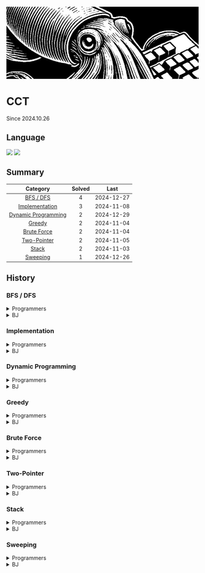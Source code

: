 <a href="*"><img src="./banner.jpg"></a>

# CCT

Since 2024.10.26

## Language

<a href="*"><img src="https://img.shields.io/badge/java-007396?style=for-the-badge&logo=OpenJDK&logoColor=white"></a>
<a href="*"><img src="https://img.shields.io/badge/JavaScript-F7DF1E?style=for-the-badge&logo=JavaScript&logoColor=white"></a>

## Summary

|                  Category                   | Solved |    Last    |
| :-----------------------------------------: | :----: | :--------: |
|           [BFS / DFS](#bfs--dfs)            |   4    | 2024-12-27 |
|      [Implementation](#implementation)      |   3    | 2024-11-08 |
| [Dynamic Programming](#dynamic-programming) |   2    | 2024-12-29 |
|              [Greedy](#greedy)              |   2    | 2024-11-04 |
|         [Brute Force](#brute-force)         |   2    | 2024-11-04 |
|         [Two-Pointer](#two-pointer)         |   2    | 2024-11-05 |
|               [Stack](#Stack)               |   2    | 2024-11-03 |
|            [Sweeping](#sweeping)            |   1    | 2024-12-26 |

## History

### BFS / DFS

<details>
  <summary>Programmers</summary>

1. [리코쳇 로봇 Lv.2](./solved/6.md)
2. [숫자 변환하기 Lv.2](./solved/8.md)
3. [혼자서 하는 틱택토 Lv.2](./solved/9.md)
4. [부대 복귀 Lv.3](./solved/17.md)
</details>
<details>
  <summary>BJ</summary>

</details>

### Implementation

<details>
  <summary>Programmers</summary>

1. [개인정보 수집 유효기간 Lv.1](./solved/2.md)
2. [과제 진행하기 Lv.2](./solved/5.md)
3. [행렬 테두리 회전하기 Lv.2](./solved/14.md)
</details>
<details>
  <summary>BJ</summary>

</details>

### Dynamic Programming

<details>
  <summary>Programmers</summary>

1. [배달 Lv.2](./solved/15.md)
1. [가장 큰 정사각형 찾기 Lv.2](./solved/18.md)
</details>
<details>
  <summary>BJ</summary>

</details>

### Greedy

<details>
  <summary>Programmers</summary>

1. [요격 시스템 Lv.2](./solved/1.md)
2. [디펜스 게임 Lv.2](./solved/12.md)
</details>
<details>
  <summary>BJ</summary>

</details>

### Brute Force

<details>
  <summary>Programmers</summary>

1. [광물 캐기 Lv.2](./solved/3.md)
2. [이모티콘 할인행사 Lv.2](./solved/11.md)
</details>
<details>
  <summary>BJ</summary>

</details>

### Two-Pointer

<details>
  <summary>Programmers</summary>

1. [연속된 부분 수열의 합 Lv.2](./solved/4.md)
2. [두 큐 합 같게 만들기 Lv.2](./solved/13.md)
</details>
<details>
  <summary>BJ</summary>

</details>

### Stack

<details>
  <summary>Programmers</summary>

1. [뒤에 있는 큰 수 찾기 Lv.2](./solved/7.md)
2. [택배 배달과 수거하기 Lv.2](./solved/10.md)
</details>
<details>
  <summary>BJ</summary>

</details>

### Sweeping

<details>
  <summary>Programmers</summary>

1. [인사 고과 Lv.3](./solved/16.md)

</details>
<details>
  <summary>BJ</summary>

</details>
